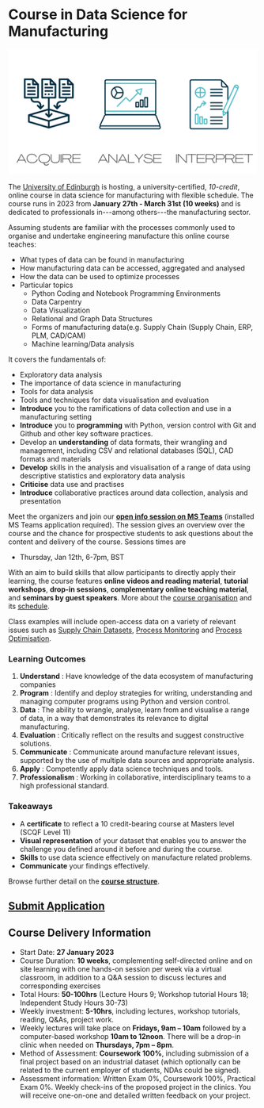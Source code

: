 # Course in Data Science for Manufacturing

![teaser](images/teaserdsm.png)

The [University of Edinburgh](https://www.ed.ac.uk) is hosting, a university-certified, _10-credit_, online course in data science for manufacturing with flexible schedule. The course runs in 2023 from __January 27th - March 31st (10 weeks)__ and is dedicated to professionals in---among others---the manufacturing sector.

Assuming students are familiar with the processes commonly used to organise and undertake engineering manufacture this online course teaches:

*	What types of data can be found in manufacturing
*	How manufacturing data can be accessed, aggregated and analysed 
*	How the data can be used to optimize processes
*	Particular topics
    -   Python Coding and Notebook Programming Environments 
    -   Data Carpentry
    -   Data Visualization
    -   Relational and Graph Data Structures
    -   Forms of manufacturing data(e.g. Supply Chain (Supply Chain, ERP, PLM, CAD/CAM)
    -   Machine learning/Data analysis

It covers the fundamentals of: 
* Exploratory data analysis
* The importance of data science in manufacturing
* Tools for data analysis
* Tools and techniques for data visualisation and evaluation
* __Introduce__ you to the ramifications of data collection and use in a manufacturing setting
* __Introduce__ you to __programming__ with Python, version control with Git and Github and other key software practices.
* Develop an __understanding__ of data formats, their wrangling and management, including CSV and relational databases (SQL), CAD formats and materials 
* __Develop__ skills in the analysis and visualisation of a range of data using descriptive statistics and exploratory data analysis
* __Criticise__ data use and practises 
* __Introduce__ collaborative practices around data collection, analysis and presentation


Meet the organizers and join our **[open info session on MS Teams](https://teams.microsoft.com/l/meetup-join/19%3ameeting_NGNiMDI2ZTQtNmY4MS00MTMwLTk2NzUtN2RhMzllN2QwMzY2%40thread.v2/0?context=%7b%22Tid%22%3a%222e9f06b0-1669-4589-8789-10a06934dc61%22%2c%22Oid%22%3a%2269a6ec46-60d9-4c4e-99e5-c8561f10dbfb%22%7d)** (installed MS Teams application required). The session gives an overview over the course and the chance for prospective students to ask questions about the content and delivery of the course. Sessions times are 
* Thursday, Jan 12th, 6-7pm, BST


With an aim to build skills that allow participants to directly apply their learning, the course features __online videos and reading material__, __tutorial workshops__, __drop-in sessions__,  __complementary online teaching material__, and __seminars by guest speakers__. More about the [course organisation](organisation.html) and its [schedule](content.html).

<!---We encourage **BYOD---bring and work on your own data project** (we can sign non-disclosure agreements). --->
Class examples will include open-access data on a variety of relevant issues such as [Supply Chain Datasets](https://www.kaggle.com/abdelrahmancae/supply-chain-analysis-and-modeling), [Process Monitoring](https://towardsdatascience.com/manufacturing-data-analytics-with-python-a-hands-on-example-6de8817a24dc) and [Process Optimisation](https://towardsdatascience.com/how-to-use-data-science-in-industrial-production-environments-6accf24afeb2).

### Learning Outcomes
1. **Understand** : Have knowledge of the data ecosystem of manufacturing companies
2. **Program** : Identify and deploy strategies for writing, understanding and managing computer programs using Python and version control.
3. **Data** : The ability to wrangle, analyse, learn from and visualise a range of data, in a way that demonstrates its relevance to digital manufacturing.
4. **Evaluation** : Critically reflect on the results and suggest constructive solutions. 
5. **Communicate** : Communicate around manufacture relevant issues, supported by the use of multiple data sources and appropriate analysis.
6. **Apply** : Competently apply data science techniques and tools.
7. **Professionalism** : Working in collaborative, interdisciplinary teams to a high professional standard.


### Takeaways 
* A **certificate** to reflect a 10 credit-bearing course at Masters level (SCQF Level 11)
* **Visual representation** of your dataset that enables you to answer the challenge you defined around it before and during the course.
* **Skills** to use data science effectively on manufacture related problems.
* **Communicate** your findings effectively. 

Browse further detail on the __[course structure](organisation.md)__.

<!-- ## Focus Groups -->

## [Submit Application]([https://forms.office.com/pages/responsepage.aspx?id=sAafLmkWiUWHiRCgaTTcYSh2MWKVoxpLrG5A3l7A6AdUNzFSMlNFVDVZOUdBNzNMNUU0QTEzTDRYRy4u])

<!-- Applications are now being accepted for the course. Please note that you **must** state that you are registering for the course ***Data Science for Manufacturing*** in the "Supporting Statement" section of the [application form](https://www.ed.ac.uk/studying/postgraduate/degrees/index.php?r=site/view&edition=2020&id=1002). -->


## Course Delivery Information
* Start Date: __27 January 2023__
* Course Duration: __10 weeks__, complementing self-directed online and on site learning with one hands-on session per week via a virtual classroom, in addition to a Q&amp;A session to discuss lectures and corresponding exercises 
* Total Hours: __50-100hrs__ (Lecture Hours 9; Workshop tutorial Hours 18; Independent Study Hours 30-73) 
* Weekly investment: __5-10hrs__, including lectures, workshop tutorials, reading, Q&As, project work.
* Weekly lectures will take place on __Fridays, 9am – 10am__ followed by a computer-based workshop __10am to 12noon__. There will be a drop-in clinic when needed on __Thursdays, 7pm – 8pm__.  
* Method of Assessment: __Coursework 100%__, including submission of a final project based on an industrial dataset (which optionally can be related to the current employer of students, NDAs could be signed).  
* Assessment information: Written Exam 0%, Coursework 100%, Practical Exam 0%. Weekly check-ins of the proposed project in the clinics. You will receive one-on-one and detailed written feedback on your project.
